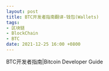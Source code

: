 ```yaml
---
layout: post
title: BTC开发者指南翻译-钱包(Wallets)
tags: 
- 区块链
- BlockChain
- BTC
date: 2021-12-25 16:00 +0800
---
```


BTC开发者指南|Bitcoin Developer Guide


